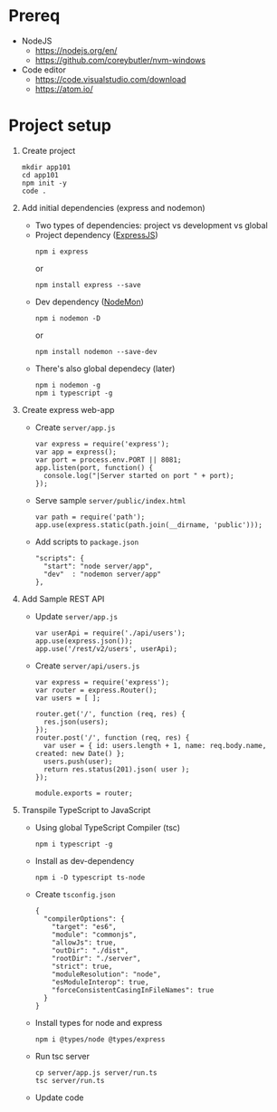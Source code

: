 # Prereq

* NodeJS
  - https://nodejs.org/en/
  - https://github.com/coreybutler/nvm-windows
* Code editor
  - https://code.visualstudio.com/download
  - https://atom.io/

# Project setup

1. Create project
    ```
    mkdir app101
    cd app101
    npm init -y
    code .
    ```
2. Add initial dependencies (express and nodemon)
    * Two types of dependencies: project vs development vs global
    * Project dependency ([ExpressJS](https://expressjs.com/))
      ```
      npm i express
      ```
      or
      ```
      npm install express --save
      ```
    * Dev dependency ([NodeMon](https://nodemon.io/))
      ```
      npm i nodemon -D
      ```
      or
      ```
      npm install nodemon --save-dev
      ```
    * There's also global dependecy (later)
      ```
      npm i nodemon -g
      npm i typescript -g
      ```

3. Create express web-app
    * Create `server/app.js`
      ```
      var express = require('express');
      var app = express();
      var port = process.env.PORT || 8081;
      app.listen(port, function() {
        console.log("|Server started on port " + port);
      });
      ```
    * Serve sample `server/public/index.html`
      ```
      var path = require('path');
      app.use(express.static(path.join(__dirname, 'public')));
      ```
    * Add scripts to `package.json`
      ```
      "scripts": {
        "start": "node server/app",
        "dev"  : "nodemon server/app"
      },
      ```

4. Add Sample REST API
   * Update `server/app.js`
      ```
      var userApi = require('./api/users');
      app.use(express.json());
      app.use('/rest/v2/users', userApi);
      ```
    * Create `server/api/users.js`
      ```
      var express = require('express');
      var router = express.Router();
      var users = [ ];

      router.get('/', function (req, res) {
        res.json(users);
      });
      router.post('/', function (req, res) {
        var user = { id: users.length + 1, name: req.body.name, created: new Date() };
        users.push(user);
        return res.status(201).json( user );
      });

      module.exports = router;
      ```

5. Transpile TypeScript to JavaScript
    * Using global TypeScript Compiler (tsc)
      ```
      npm i typescript -g
      ```
    * Install as dev-dependency
      ```
      npm i -D typescript ts-node
      ```
    * Create `tsconfig.json`
      ```
      {
        "compilerOptions": {
          "target": "es6",
          "module": "commonjs",
          "allowJs": true,
          "outDir": "./dist",
          "rootDir": "./server",
          "strict": true,
          "moduleResolution": "node",
          "esModuleInterop": true,
          "forceConsistentCasingInFileNames": true
        }
      }
      ```
    * Install types for node and express
      ```
      npm i @types/node @types/express
      ```
    * Run tsc server
      ```
      cp server/app.js server/run.ts
      tsc server/run.ts
      ```
    * Update code
